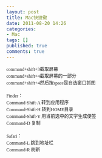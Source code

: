 ```yaml
---
layout: post
title: Mac快捷键
date: 2011-08-20 14:26
categories:
- Mac
tags: []
published: true
comments: true
---
```

<p><p style="font:12px Monaco;margin:0;">command+shift+3<span style="font:12px 'Heiti SC Light';">截取屏幕</span></p>
<p style="font:12px Monaco;margin:0;">command+shift+4<span style="font:12px 'Heiti SC Light';">截取屏幕的一部分</span></p>
<p style="font:12px Monaco;margin:0;">command+shift+4<span style="font:12px 'Heiti SC Light';">然后按</span>space<span style="font:12px 'Heiti SC Light';">是自选窗口抓图</span></p>
<p style="font:12px Monaco;min-height:16px;margin:0;"> </p>
<p style="font:12px Monaco;margin:0;">Finder：</p>
<p style="font:12px Monaco;margin:0;">Command-Shift-A<span style="white-space:pre;"> </span><span style="font:12px 'Heiti SC Light';">转到应用程序</span></p>
<p style="font:12px Monaco;margin:0;">Command-Shift-H<span style="white-space:pre;"> </span><span style="font:12px 'Heiti SC Light';">转到</span>HOME<span style="font:12px 'Heiti SC Light';">目录</span></p>
<p style="font:12px Monaco;margin:0;">Command-Shift-Y<span style="white-space:pre;"> </span><span style="font:12px 'Heiti SC Light';">用当前选中的文字生成便签</span></p>
<p style="font:12px Monaco;margin:0;">Command-D<span style="white-space:pre;"> </span><span style="font:12px 'Heiti SC Light';">复制</span></p>
<p style="font:12px Monaco;min-height:16px;margin:0;"> </p>
<p style="font:12px Monaco;margin:0;">Safari：</p>
<p style="font:12px Monaco;margin:0;">Command-L<span style="white-space:pre;"> </span><span style="font:12px 'Heiti SC Light';">跳到地址栏</span></p>
<p style="font:12px Monaco;margin:0;">Command-R<span style="white-space:pre;"> </span><span style="font:12px 'Heiti SC Light';">刷新</span></p>
<div><span style="font:12px 'Heiti SC Light';"><br /></span></div></p>
